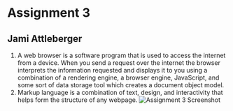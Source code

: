 # Assignment 3
## Jami Attleberger

1) A web browser is a software program that is used to access the internet from a device. When you send a request over the internet the browser interprets the information requested and displays it to you using a combination of a rendering engine, a browser engine, JavaScript, and some sort of data storage tool which creates a document object model.
2) Markup language is a combination of text, design, and interactivity that helps form the structure of any webpage.
![Assignment 3 Screenshot](.images/A3_screenshot.png)
